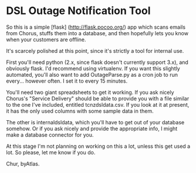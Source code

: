 DSL Outage Notification Tool
============================

So this is a simple [flask] (http://flask.pocoo.org/) app which scans emails from Chorus, stuffs them into a database, and then hopefully lets you know when your customers are offline.

It's scarcely polished at this point, since it's strictly a tool for internal use.

First you'll need python (2.x, since flask doesn't currently support 3.x), and obviously flask. I'd recommend using virtualenv. If you want this slightly automated, you'll also want to add OutageParse.py as a cron job to run every... however often. I set it to every 15 minutes.

You'll need two giant spreadsheets to get it working. If you ask nicely Chorus's "Service Delivery" should be able to provide you with a file similar to the one I've included, entitled tcnzdsldata.csv. If you look at it at present, it has the only used columns with some sample data in them.

The other is internaldsldata, which you'll have to get out of your database somehow. Or if you ask nicely and provide the appropriate info, I might make a database connector for you.

At this stage I'm not planning on working on this a lot, unless this get used a lot. So please, let me know if you do.

Chur,
byAtlas.